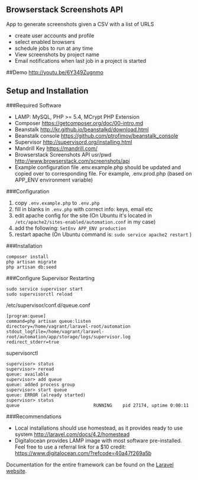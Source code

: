## Browserstack Screenshots API

App to generate screenshots given a CSV with a list of URLS
- create user accounts and profile
- select enabled browsers
- schedule jobs to run at any time
- View screenshots by project name
- Email notifications when last job in a project is started

##Demo
http://youtu.be/6Y349Zugnmo

## Setup and Installation

###Required Software
- LAMP: MySQL, PHP >= 5.4, MCrypt PHP Extension
- Composer https://getcomposer.org/doc/00-intro.md
- Beanstalk http://kr.github.io/beanstalkd/download.html
- Beanstalk console https://github.com/ptrofimov/beanstalk_console
- Supervisor http://supervisord.org/installing.html
- Mandrill Key https://mandrill.com/
- Browserstack Screenshots API usr/pwd http://www.browserstack.com/screenshots/api
- Example configuration file .env.example.php should be updated and copied over to corresponding file. For example, .env.prod.php (based on APP_ENV environment variable)

###Configuration
1. copy `.env.example.php` to `.env.php`
2. fill in blanks in `.env.php` with correct info: keys, email etc
3. edit apache config for the site (On Ubuntu it's located in `/etc/apache2/sites-enabled/automation.conf` in my case)
4. add the following: `SetEnv APP_ENV production`
5. restart apache (On Ubuntu command is: `sudo service apache2 restart` )

###Installation
```
composer install
php artisan migrate
php artisan db:seed
```
###Configure Supervisor
Restarting
```
sudo service supervisor start
sudo supervisorctl reload
```

/etc/supervisor/conf.d/queue.conf
```
[program:queue]
command=php artisan queue:listen
directory=/home/vagrant/laravel-root/automation
stdout_logfile=/home/vagrant/laravel-root/automation/app/storage/logs/supervisor.log
redirect_stderr=true
```

supervisorctl
```
supervisor> status
supervisor> reread
queue: available
supervisor> add queue
queue: added process group
supervisor> start queue
queue: ERROR (already started)
supervisor> status
queue                            RUNNING    pid 27174, uptime 0:00:11
```


###Recommendations
- Local installations should use homestead, as it provides ready to use system http://laravel.com/docs/4.2/homestead
- Digitalocean provides LAMP image with most software pre-installed. Feel free to use a referral link for a $10 credit: https://www.digitalocean.com/?refcode=40a47f269a5b


Documentation for the entire framework can be found on the [Laravel website](http://laravel.com/docs).


